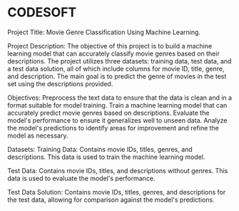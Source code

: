 # CODESOFT
Project Title: Movie Genre Classification Using Machine Learning.

Project Description:
The objective of this project is to build a machine learning model that can accurately classify movie genres based on their descriptions. The project utilizes three datasets: training data, test data, and a test data solution, all of which include columns for movie ID, title, genre, and description. The main goal is to predict the genre of movies in the test set using the descriptions provided.

Objectives:
Preprocess the text data to ensure that the data is clean and in a format suitable for model training.
Train a machine learning model that can accurately predict movie genres based on descriptions.
Evaluate the model's performance to ensure it generalizes well to unseen data.
Analyze the model's predictions to identify areas for improvement and refine the model as necessary.

Datasets:
Training Data: Contains movie IDs, titles, genres, and descriptions. This data is used to train the machine learning model.

Test Data: Contains movie IDs, titles, and descriptions without genres. This data is used to evaluate the model's performance.

Test Data Solution: Contains movie IDs, titles, genres, and descriptions for the test data, allowing for comparison against the model's predictions.

